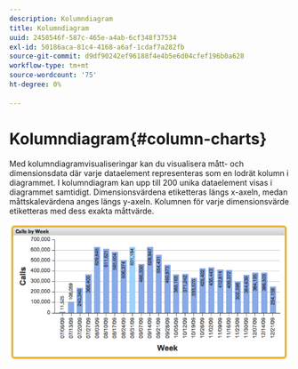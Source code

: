 ```yaml
---
description: Kolumndiagram
title: Kolumndiagram
uuid: 2458546f-587c-465e-a4ab-6cf348f37534
exl-id: 50186aca-81c4-4168-a6af-1cdaf7a282fb
source-git-commit: d9df90242ef96188f4e4b5e6d04cfef196b0a628
workflow-type: tm+mt
source-wordcount: '75'
ht-degree: 0%

---
```


# Kolumndiagram{#column-charts}

Med kolumndiagramvisualiseringar kan du visualisera mått- och dimensionsdata där varje dataelement representeras som en lodrät kolumn i diagrammet. I kolumndiagram kan upp till 200 unika dataelement visas i diagrammet samtidigt. Dimensionsvärdena etiketteras längs x-axeln, medan måttskalevärdena anges längs y-axeln. Kolumnen för varje dimensionsvärde etiketteras med dess exakta måttvärde.

![](assets/column1.png)
